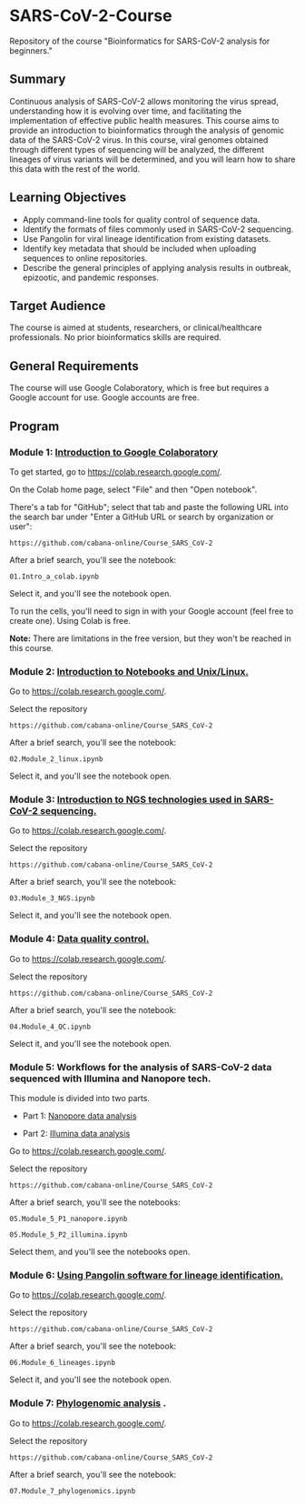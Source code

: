 # SARS-CoV-2-Course

Repository of the course "Bioinformatics for SARS-CoV-2 analysis for beginners."

## Summary

Continuous analysis of SARS-CoV-2 allows monitoring the virus spread, understanding how it is evolving over time, and facilitating the implementation of effective public health measures. This course aims to provide an introduction to bioinformatics through the analysis of genomic data of the SARS-CoV-2 virus. In this course, viral genomes obtained through different types of sequencing will be analyzed, the different lineages of virus variants will be determined, and you will learn how to share this data with the rest of the world.

## Learning Objectives

- Apply command-line tools for quality control of sequence data.
- Identify the formats of files commonly used in SARS-CoV-2 sequencing.
- Use Pangolin for viral lineage identification from existing datasets.
- Identify key metadata that should be included when uploading sequences to online repositories.
- Describe the general principles of applying analysis results in outbreak, epizootic, and pandemic responses.


## Target Audience

The course is aimed at students, researchers, or clinical/healthcare professionals. No prior bioinformatics skills are required.

## General Requirements

The course will use Google Colaboratory, which is free but requires a Google account for use. Google accounts are free.


## Program

 
### Module 1: [Introduction to Google Colaboratory](01.Intro_a_colab.ipynb)

To get started, go to https://colab.research.google.com/.

On the Colab home page, select "File" and then "Open notebook". 

There's a tab for "GitHub"; select that tab and paste the following URL into the search bar under "Enter a GitHub URL or search by organization or user":

`https://github.com/cabana-online/Course_SARS_CoV-2`

After a brief search, you'll see the notebook:

`01.Intro_a_colab.ipynb`

Select it, and you'll see the notebook open.

To run the cells, you'll need to sign in with your Google account (feel free to create one). Using Colab is free.

**Note:** There are limitations in the free version, but they won't be reached in this course.

### Module 2: [Introduction to Notebooks and Unix/Linux.](02.Module_2_linux.ipynb)

Go to https://colab.research.google.com/.

Select the repository

`https://github.com/cabana-online/Course_SARS_CoV-2`

After a brief search, you'll see the notebook:

`02.Module_2_linux.ipynb`

Select it, and you'll see the notebook open.

### Module 3: [Introduction to NGS technologies used in SARS-CoV-2 sequencing.](03.Module_3_NGS.ipynb)

Go to https://colab.research.google.com/.

Select the repository

`https://github.com/cabana-online/Course_SARS_CoV-2`

After a brief search, you'll see the notebook:

`03.Module_3_NGS.ipynb`

Select it, and you'll see the notebook open.

### Module 4: [Data quality control.](04.Module_4_QC.ipynb)

Go to https://colab.research.google.com/.

Select the repository

`https://github.com/cabana-online/Course_SARS_CoV-2`

After a brief search, you'll see the notebook:

`04.Module_4_QC.ipynb`

Select it, and you'll see the notebook open.

### Module 5: Workflows for the analysis of SARS-CoV-2 data sequenced with Illumina and Nanopore tech.

This module is divided into two parts.

- Part 1: [Nanopore data analysis](05.Module_5_P1_nanopore.ipynb)

- Part 2: [Illumina data analysis](05.Module_5_P2_illumina.ipynb)

Go to https://colab.research.google.com/.

Select the repository

`https://github.com/cabana-online/Course_SARS_CoV-2`


After a brief search, you'll see the notebooks:

`05.Module_5_P1_nanopore.ipynb`

`05.Module_5_P2_illumina.ipynb`

Select them, and you'll see the notebooks open.

### Module 6: [Using Pangolin software for lineage identification.](06.Module_6_lineages.ipynb)

Go to https://colab.research.google.com/.

Select the repository

`https://github.com/cabana-online/Course_SARS_CoV-2`

After a brief search, you'll see the notebook:

`06.Module_6_lineages.ipynb`

Select it, and you'll see the notebook open.

### Module 7: [Phylogenomic analysis](07.Module_7_phylogenomics.ipynb) .

Go to https://colab.research.google.com/.

Select the repository

`https://github.com/cabana-online/Course_SARS_CoV-2`

After a brief search, you'll see the notebook:

`07.Module_7_phylogenomics.ipynb`
